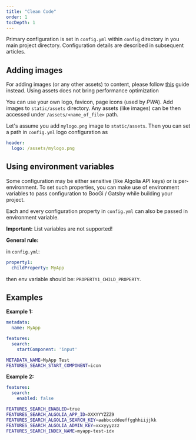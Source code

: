 ```yaml
---
title: "Clean Code"
order: 1
tocDepth: 1
---
```


Primary configuration is set in `config.yml` within `config` directory
in you main project directory. Configuration details are described
in subsequent articles.

## Adding images

<Warning>

For adding images (or any other assets) to content, please follow [this](/editing/images) guide instead.
Using assets does not bring performance optimization
</Warning>

You can use your own logo, favicon, page icons (used by _PWA_). Add images
to `static/assets` directory. Any assets (like images) can be then accessed
under `/assets/<name_of_file>` path.

Let's assume you add `mylogo.png` image to `static/assets`. Then you can
set a path in `config.yml` logo configuration as

```yaml
header:
  logo: /assets/mylogo.png
```

## Using environment variables

Some configuration may be either sensitive (like Algolia API keys) or is per-environment.
To set such properties, you can make use of environment variables
to pass configuration to BooGi / Gatsby while building your project.

Each and every configuration property in `config.yml` can also be
passed in environment variable.

**Important:** List variables are not supported!

**General rule:**

in `config.yml`:
```yaml
property1:
  childProperty: MyApp
```

then env variable should be: `PROPERTY1_CHILD_PROPERTY`.

## Examples

**Example 1:**

<Layout>

```yaml
metadata:
  name: MyApp

features:
  search:
    startComponent: 'input'
```

```bash
METADATA_NAME=MyApp Test
FEATURES_SEARCH_START_COMPONENT=icon
```

</Layout>

**Example 2:**

<Layout>

```yaml
features:
  search:
    enabled: false
```

```bash
FEATURES_SEARCH_ENABLED=true
FEATURES_SEARCH_ALGOLIA_APP_ID=XXXYYYZZZ9
FEATURES_SEARCH_ALGOLIA_SEARCH_KEY=aabbccddeeffgghhiijjkk
FEATURES_SEARCH_ALGOLIA_ADMIN_KEY=xxxyyyzzz
FEATURES_SEARCH_INDEX_NAME=myapp-test-idx
```

</Layout>
